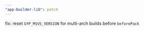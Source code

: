 ```yaml
---
"app-builder-lib": patch
---
```


fix: reset `GYP_MSVS_VERSION` for multi-arch builds before `beforePack`

